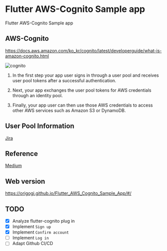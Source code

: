 # Flutter AWS-Cognito Sample app

Flutter AWS-Cognito Sample app

## AWS-Cognito

https://docs.aws.amazon.com/ko_kr/cognito/latest/developerguide/what-is-amazon-cognito.html

![cognito](https://docs.aws.amazon.com/ko_kr/cognito/latest/developerguide/images/scenario-cup-cib2.png)

1. In the first step your app user signs in through a user pool and receives user pool tokens after a successful authentication.

2. Next, your app exchanges the user pool tokens for AWS credentials through an identity pool.

3. Finally, your app user can then use those AWS credentials to access other AWS services such as Amazon S3 or DynamoDB.


## User Pool Information

[Jira](https://coazikyeong.atlassian.net/jira/software/projects/CAT/boards/1?selectedIssue=CAT-1)

## Reference

[Medium](https://medium.com/@wesselsbernd/flutter-and-aws-as-of-march-2019-1ad7f40fa9e4)

## Web version

https://origogi.github.io/Flutter_AWS_Cognito_Sample_App/#/

## TODO

- [x] Analyze flutter-cognito plug in
- [x] Implement `Sign up`
- [x] Implement `Confirm account` 
- [ ] Implement `Log in`
- [ ] Adapt Github CI/CD
